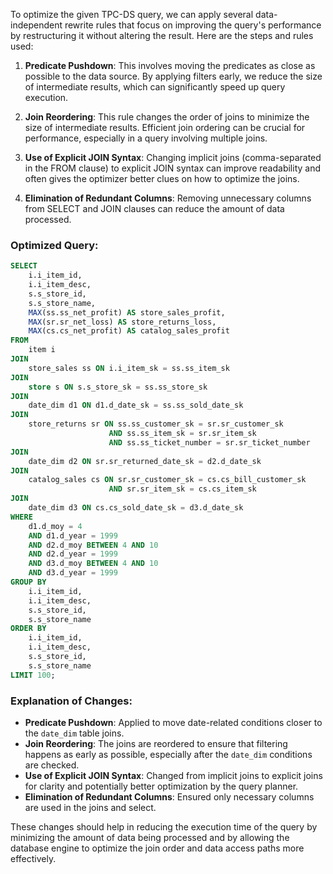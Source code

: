 To optimize the given TPC-DS query, we can apply several data-independent rewrite rules that focus on improving the query's performance by restructuring it without altering the result. Here are the steps and rules used:

1. **Predicate Pushdown**: This involves moving the predicates as close as possible to the data source. By applying filters early, we reduce the size of intermediate results, which can significantly speed up query execution.

2. **Join Reordering**: This rule changes the order of joins to minimize the size of intermediate results. Efficient join ordering can be crucial for performance, especially in a query involving multiple joins.

3. **Use of Explicit JOIN Syntax**: Changing implicit joins (comma-separated in the FROM clause) to explicit JOIN syntax can improve readability and often gives the optimizer better clues on how to optimize the joins.

4. **Elimination of Redundant Columns**: Removing unnecessary columns from SELECT and JOIN clauses can reduce the amount of data processed.

### Optimized Query:

```sql
SELECT 
    i.i_item_id,
    i.i_item_desc,
    s.s_store_id,
    s.s_store_name,
    MAX(ss.ss_net_profit) AS store_sales_profit,
    MAX(sr.sr_net_loss) AS store_returns_loss,
    MAX(cs.cs_net_profit) AS catalog_sales_profit
FROM 
    item i
JOIN 
    store_sales ss ON i.i_item_sk = ss.ss_item_sk
JOIN 
    store s ON s.s_store_sk = ss.ss_store_sk
JOIN 
    date_dim d1 ON d1.d_date_sk = ss.ss_sold_date_sk
JOIN 
    store_returns sr ON ss.ss_customer_sk = sr.sr_customer_sk
                      AND ss.ss_item_sk = sr.sr_item_sk
                      AND ss.ss_ticket_number = sr.sr_ticket_number
JOIN 
    date_dim d2 ON sr.sr_returned_date_sk = d2.d_date_sk
JOIN 
    catalog_sales cs ON sr.sr_customer_sk = cs.cs_bill_customer_sk
                      AND sr.sr_item_sk = cs.cs_item_sk
JOIN 
    date_dim d3 ON cs.cs_sold_date_sk = d3.d_date_sk
WHERE 
    d1.d_moy = 4 
    AND d1.d_year = 1999
    AND d2.d_moy BETWEEN 4 AND 10
    AND d2.d_year = 1999
    AND d3.d_moy BETWEEN 4 AND 10
    AND d3.d_year = 1999
GROUP BY 
    i.i_item_id,
    i.i_item_desc,
    s.s_store_id,
    s.s_store_name
ORDER BY 
    i.i_item_id,
    i.i_item_desc,
    s.s_store_id,
    s.s_store_name
LIMIT 100;
```

### Explanation of Changes:

- **Predicate Pushdown**: Applied to move date-related conditions closer to the `date_dim` table joins.
- **Join Reordering**: The joins are reordered to ensure that filtering happens as early as possible, especially after the `date_dim` conditions are checked.
- **Use of Explicit JOIN Syntax**: Changed from implicit joins to explicit joins for clarity and potentially better optimization by the query planner.
- **Elimination of Redundant Columns**: Ensured only necessary columns are used in the joins and select.

These changes should help in reducing the execution time of the query by minimizing the amount of data being processed and by allowing the database engine to optimize the join order and data access paths more effectively.